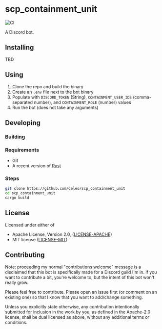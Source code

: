 # scp_containment_unit

![CI](https://github.com/Celeo/scp_containment_unit/workflows/CI/badge.svg?branch=master)

A Discord bot.

## Installing

TBD

## Using

1. Clone the repo and build the binary
1. Create an `.env` file next to the bot binary
1. Populate with `DISCORD_TOKEN` (String), `CONTAINMENT_USER_IDS` (comma-separated number), and `CONTAINMENT_ROLE` (number) values
1. Run the bot (does not take any arguments)

## Developing

### Building

### Requirements

* Git
* A recent version of [Rust](https://www.rust-lang.org/tools/install)

### Steps

```sh
git clone https://github.com/Celeo/scp_containment_unit
cd scp_containment_unit
cargo build
```

## License

Licensed under either of

* Apache License, Version 2.0, ([LICENSE-APACHE](LICENSE-APACHE))
* MIT license ([LICENSE-MIT](LICENSE-MIT))

## Contributing

Note: proceeding my normal "contributions welcome" message is a disclaimed that this bot is specifically made for a Discord guild I'm in. If you want to contribute a bit, you're welcome to, but the intent of this bot won't really grow.

Please feel free to contribute. Please open an issue first (or comment on an existing one) so that I know that you want to add/change something.

Unless you explicitly state otherwise, any contribution intentionally submitted for inclusion in the work by you, as defined in the Apache-2.0 license,
shall be dual licensed as above, without any additional terms or conditions.
